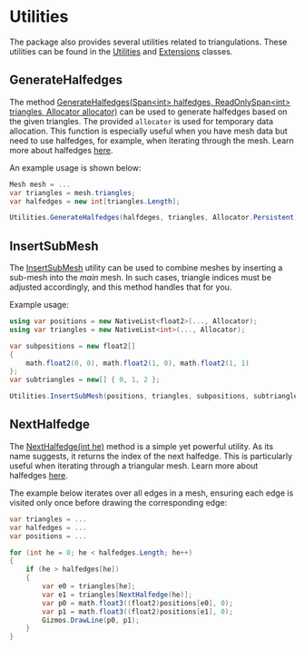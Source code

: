 # Utilities

The package also provides several utilities related to triangulations.
These utilities can be found in the [Utilities] and [Extensions] classes.

## GenerateHalfedges

The method [GenerateHalfedges(Span&lt;int&gt; halfedges, ReadOnlySpan&lt;int&gt; triangles, Allocator allocator)][generate-halfedges] can be used to generate halfedges based on the given triangles. The provided `allocator` is used for temporary data allocation.
This function is especially useful when you have mesh data but need to use halfedges, for example, when iterating through the mesh.
Learn more about halfedges [here](advanced/output-halfedges.md).

An example usage is shown below:

```csharp
Mesh mesh = ...
var triangles = mesh.triangles;
var halfedges = new int[triangles.Length];

Utilities.GenerateHalfedges(halfdeges, triangles, Allocator.Persistent);
```

## InsertSubMesh

The [InsertSubMesh][insert-submesh] utility can be used to combine meshes by inserting a sub-mesh into the *main* mesh.
In such cases, triangle indices must be adjusted accordingly, and this method handles that for you.

Example usage:

```csharp
using var positions = new NativeList<float2>(..., Allocator);
using var triangles = new NativeList<int>(..., Allocator);

var subpositions = new float2[]
{
    math.float2(0, 0), math.float2(1, 0), math.float2(1, 1)
};
var subtriangles = new[] { 0, 1, 2 };

Utilities.InsertSubMesh(positions, triangles, subpositions, subtriangles);
```

## NextHalfedge

The [NextHalfedge(int he)][next-halfedge] method is a simple yet powerful utility.
As its name suggests, it returns the index of the next halfedge.
This is particularly useful when iterating through a triangular mesh.
Learn more about halfedges [here](advanced/output-halfedges.md).

The example below iterates over all edges in a mesh, ensuring each edge is visited only once before drawing the corresponding edge:

```csharp
var triangles = ...
var halfedges = ...
var positions = ...

for (int he = 0; he < halfedges.Length; he++)
{
    if (he > halfedges[he])
    {
        var e0 = triangles[he];
        var e1 = triangles[NextHalfedge(he)];
        var p0 = math.float3((float2)positions[e0], 0);
        var p1 = math.float3((float2)positions[e1], 0);
        Gizmos.DrawLine(p0, p1);
    }
}
```

[Utilities]: xref:andywiecko.BurstTriangulator.Utilities
[Extensions]: xref:andywiecko.BurstTriangulator.Extensions
[generate-halfedges]: xref:andywiecko.BurstTriangulator.Utilities.GenerateHalfedges*
[insert-submesh]: xref:andywiecko.BurstTriangulator.Utilities.InsertSubMesh*
[next-halfedge]: xref:andywiecko.BurstTriangulator.Utilities.NextHalfedge*
